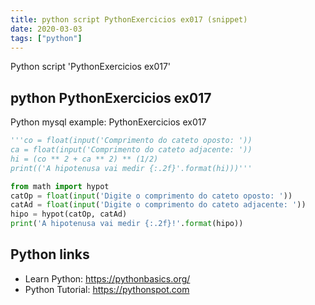 ```yaml
---
title: python script PythonExercicios ex017 (snippet)
date: 2020-03-03
tags: ["python"]
---
```

Python script 'PythonExercicios ex017'


## python PythonExercicios ex017

Python mysql example: PythonExercicios ex017

```python
'''co = float(input('Comprimento do cateto oposto: '))
ca = float(input('Comprimento do cateto adjacente: '))
hi = (co ** 2 + ca ** 2) ** (1/2)
print(('A hipotenusa vai medir {:.2f}'.format(hi)))'''

from math import hypot
catOp = float(input('Digite o comprimento do cateto oposto: '))
catAd = float(input('Digite o comprimento do cateto adjacente: '))
hipo = hypot(catOp, catAd)
print('A hipotenusa vai medir {:.2f}!'.format(hipo))

```

## Python links

- Learn Python: https://pythonbasics.org/
- Python Tutorial: https://pythonspot.com
